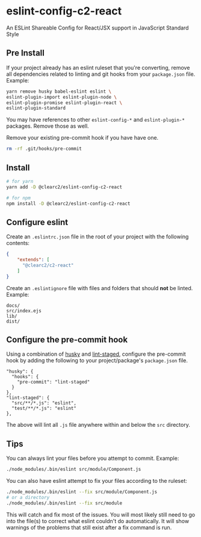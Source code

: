 # eslint-config-c2-react

An ESLint Shareable Config for React/JSX support in JavaScript Standard Style

## Pre Install

If your project already has an eslint ruleset that you're converting, remove all dependencies related to linting and git hooks from your `package.json` file. Example:

```sh
yarn remove husky babel-eslint eslint \
eslint-plugin-import eslint-plugin-node \
eslint-plugin-promise eslint-plugin-react \
eslint-plugin-standard
```

You may have references to other `eslint-config-*` and `eslint-plugin-*` packages. Remove those as well.

Remove your existing pre-commit hook if you have have one.
```sh
rm -rf .git/hooks/pre-commit
```

## Install
```sh
# for yarn
yarn add -D @clearc2/eslint-config-c2-react

# for npm
npm install -D @clearc2/eslint-config-c2-react
```

## Configure eslint
Create an `.eslintrc.json` file in the root of your project with the following contents:

```json
{
    "extends": [
      "@clearc2/c2-react"
    ]
}
```

Create an `.eslintignore` file with files and folders that should **not** be linted. Example:
```
docs/
src/index.ejs
lib/
dist/
```

## Configure the pre-commit hook

Using a combination of [husky](https://github.com/typicode/husky) and [lint-staged](https://github.com/okonet/lint-staged), configure the
pre-commit hook by adding the following to your project/package's `package.json` file.

```
"husky": {
  "hooks": {
    "pre-commit": "lint-staged"
  }
},
"lint-staged": {
  "src/**/*.js": "eslint",
  "test/**/*.js": "eslint"
},
```
The above will lint all `.js` file anywhere within and below the `src` directory.

## Tips
You can always lint your files before you attempt to commit. Example:

```sh
./node_modules/.bin/eslint src/module/Component.js
```

You can also have eslint attempt to fix your files according to the ruleset:

```sh
./node_modules/.bin/eslint --fix src/module/Component.js
# or a directory
./node_modules/.bin/eslint --fix src/module
```

This will catch and fix most of the issues. You will most likely still need to go into the file(s)
to correct what eslint couldn't do automatically. It will show warnings of the problems that still exist after
a fix command is run.
